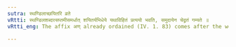```yaml
---
sutra: स्थण्डिलाच्छयितरि व्रते
vRtti: स्थण्डिलशब्दात्सप्तमीसमर्धात् शयितर्यभिधेये यथाविहितं प्रत्ययो भवति, समुदायेन चेद्व्रतं गम्यते ॥
vRtti_eng: The affix अण् already ordained (IV. 1. 83) comes after the word स्थण्डिल being in the seventh case in construction, in the sense of 'a sleeper thereon', and the whole word so formed denotes 'a person performing a row'.

---
```

